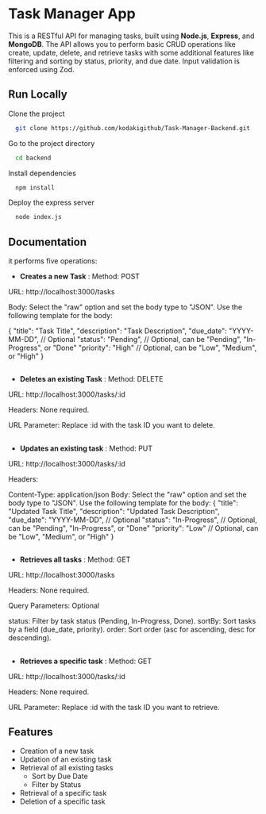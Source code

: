
# Task Manager App

This is a RESTful API for managing tasks, built using **Node.js**, **Express**, and **MongoDB**. The API allows you to perform basic CRUD operations like create, update, delete, and retrieve tasks with some additional features like filtering and sorting by status, priority, and due date. Input validation is enforced using Zod.


## Run Locally

Clone the project

```bash
  git clone https://github.com/kodakigithub/Task-Manager-Backend.git
```

Go to the project directory

```bash
  cd backend
```

Install dependencies

```bash
  npm install
```

Deploy the express server
```bash
  node index.js
```

## Documentation

it performs five operations:

- **Creates a new Task** : Method: POST

URL: http://localhost:3000/tasks

Body: Select the "raw" option and set the body type to "JSON". Use the following template for the body:

{
  "title": "Task Title",
  "description": "Task Description",
  "due_date": "YYYY-MM-DD",  // Optional
  "status": "Pending",       // Optional, can be "Pending", "In-Progress", or "Done"
  "priority": "High"         // Optional, can be "Low", "Medium", or "High"
}
##

- **Deletes an existing Task** : 
Method: DELETE

URL: http://localhost:3000/tasks/:id

Headers: None required.

URL Parameter: Replace :id with the task ID you want to delete.
##

- **Updates an existing task** : 
Method: PUT

URL: http://localhost:3000/tasks/:id

Headers:

Content-Type: application/json
Body: Select the "raw" option and set the body type to "JSON". Use the following template for the body:
{
  "title": "Updated Task Title",
  "description": "Updated Task Description",
  "due_date": "YYYY-MM-DD",  // Optional
  "status": "In-Progress",   // Optional, can be "Pending", "In-Progress", or "Done"
  "priority": "Low"          // Optional, can be "Low", "Medium", or "High"
}

##

- **Retrieves all tasks** : Method: GET

URL: http://localhost:3000/tasks

Headers: None required.

Query Parameters: Optional

status: Filter by task status (Pending, In-Progress, Done).
sortBy: Sort tasks by a field (due_date, priority).
order: Sort order (asc for ascending, desc for descending).

##

- **Retrieves a specific task** : 
Method: GET

URL: http://localhost:3000/tasks/:id

Headers: None required.

URL Parameter: Replace :id with the task ID you want to retrieve.




## Features

- Creation of a new task
- Updation of an existing task
- Retrieval of all existing tasks
    - Sort by Due Date
    - Filter by Status
- Retrieval of a specific task
- Deletion of a specific task


